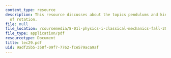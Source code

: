 ```yaml
---
content_type: resource
description: This resource discusses about the topics pendulums and kinetic energy
  of rotation.
file: null
file_location: /coursemedia/8-01l-physics-i-classical-mechanics-fall-2005/9adf25b5358f09f77762fce579aca9af_lec29.pdf
file_type: application/pdf
resourcetype: Document
title: lec29.pdf
uid: 9adf25b5-358f-09f7-7762-fce579aca9af
---
```

